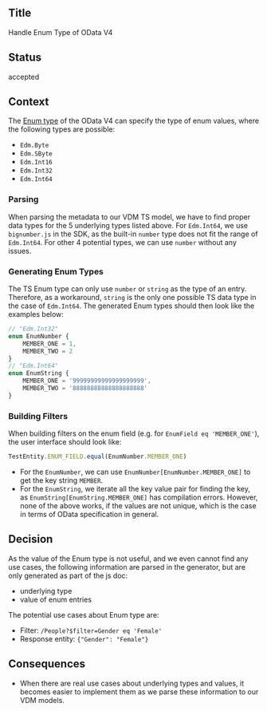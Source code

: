 ## Title

Handle Enum Type of OData V4

## Status

accepted

## Context

The [Enum type](http://docs.oasis-open.org/odata/odata/v4.0/errata03/os/complete/part3-csdl/odata-v4.0-errata03-os-part3-csdl-complete.html#_Toc453752568) of the OData V4 can specify the type of enum values, where the following types are possible:
- `Edm.Byte`
- `Edm.SByte`
- `Edm.Int16`
- `Edm.Int32`
- `Edm.Int64`

### Parsing
When parsing the metadata to our VDM TS model, we have to find proper data types for the 5 underlying types listed above.
For `Edm.Int64`, we use `bignumber.js` in the SDK, as the built-in `number` type does not fit the range of `Edm.Int64`.
For other 4 potential types, we can use `number` without any issues. 

### Generating Enum Types
The TS Enum type can only use `number` or `string` as the type of an entry.
Therefore, as a workaround, `string` is the only one possible TS data type in the case of `Edm.Int64`.
The generated Enum types should then look like the examples below:
``` ts
// "Edm.Int32"
enum EnumNumber {
    MEMBER_ONE = 1,
    MEMBER_TWO = 2
} 
// "Edm.Int64"
enum EnumString {
    MEMBER_ONE = '99999999999999999999',
    MEMBER_TWO = '88888888888888888888'
}
```

### Building Filters
When building filters on the enum field (e.g. for `EnumField eq 'MEMBER_ONE'`), the user interface should look like:
```ts
TestEntity.ENUM_FIELD.equal(EnumNumber.MEMBER_ONE)
```
- For the `EnumNumber`, we can use `EnumNumber[EnumNumber.MEMBER_ONE]` to get the key string `MEMBER`.
- For the `EnumString`, we iterate all the key value pair for finding the key, as `EnumString[EnumString.MEMBER_ONE]` has compilation errors.
However, none of the above works, if the values are not unique, which is the case in terms of OData specification in general.

## Decision

As the value of the Enum type is not useful, and we even cannot find any use cases, the following information are parsed in the generator, but are only generated as part of the js doc:
- underlying type
- value of enum entries

The potential use cases about Enum type are:
- Filter: `/People?$filter=Gender eq 'Female'`
- Response entity: `{"Gender": "Female"}`

## Consequences

- When there are real use cases about underlying types and values, it becomes easier to implement them as we parse these information to our VDM models.
